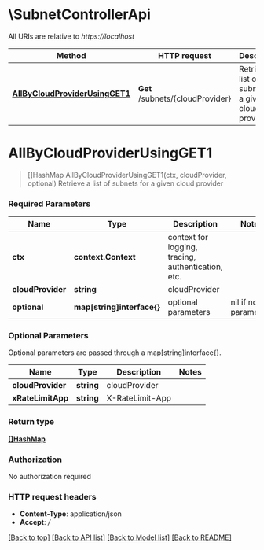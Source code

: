 # \SubnetControllerApi

All URIs are relative to *https://localhost*

Method | HTTP request | Description
------------- | ------------- | -------------
[**AllByCloudProviderUsingGET1**](SubnetControllerApi.md#AllByCloudProviderUsingGET1) | **Get** /subnets/{cloudProvider} | Retrieve a list of subnets for a given cloud provider


# **AllByCloudProviderUsingGET1**
> []HashMap AllByCloudProviderUsingGET1(ctx, cloudProvider, optional)
Retrieve a list of subnets for a given cloud provider

### Required Parameters

Name | Type | Description  | Notes
------------- | ------------- | ------------- | -------------
 **ctx** | **context.Context** | context for logging, tracing, authentication, etc.
  **cloudProvider** | **string**| cloudProvider | 
 **optional** | **map[string]interface{}** | optional parameters | nil if no parameters

### Optional Parameters
Optional parameters are passed through a map[string]interface{}.

Name | Type | Description  | Notes
------------- | ------------- | ------------- | -------------
 **cloudProvider** | **string**| cloudProvider | 
 **xRateLimitApp** | **string**| X-RateLimit-App | 

### Return type

[**[]HashMap**](HashMap.md)

### Authorization

No authorization required

### HTTP request headers

 - **Content-Type**: application/json
 - **Accept**: */*

[[Back to top]](#) [[Back to API list]](../README.md#documentation-for-api-endpoints) [[Back to Model list]](../README.md#documentation-for-models) [[Back to README]](../README.md)

